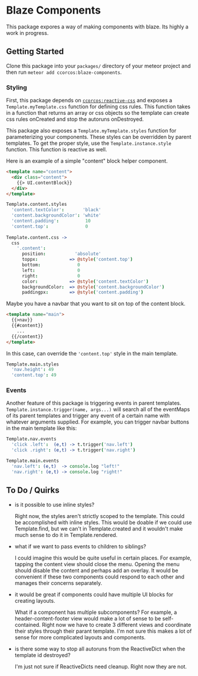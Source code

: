 # Blaze Components

This package expores a way of making components with blaze. Its highly a work in progress.

## Getting Started

Clone this package into your `packages/` directory of your meteor project and then run `meteor add ccorcos:blaze-components`. 

### Styling

First, this package depends on [`ccorcos:reactive-css`](https://github.com/ccorcos/meteor-reactive-css) and exposes a `Template.myTemplate.css` function for defining css rules. This function takes in a function that returns an array or css objects so the template can create css rules onCreated and stop the autoruns onDestroyed.

This package also exposes a `Template.myTemplate.styles` function for parameterizing your components. These styles can be overridden by parent templates. To get the proper style, use the `Template.instance.style` function. This function is reactive as well. 

Here is an example of a simple "content" block helper component.

```html
<template name="content">
  <div class="content">
    {{> UI.contentBlock}}
  </div>
</template>
```

```coffee
Template.content.styles
  'content.textColor':       'black'
  'content.backgroundColor': 'white'
  'content.padding':          10
  'content.top':              0
  
Template.content.css ->
  css
    '.content':
      position:           'absolute'
      toppx:            => @style('content.top')
      bottom:              0
      left:                0
      right:               0
      color:            => @style('content.textColor')
      backgroundColor:  => @style('content.backgroundColor')
      paddingpx:        => @style('content.padding')
```

Maybe you have a navbar that you want to sit on top of the content block.

```html
<template name="main">
  {{>nav}}
  {{#content}}
    ...
  {{/content}}
</template>
```

In this case, can override the `'content.top'` style in the main template.

```coffee
Template.main.styles
  'nav.height': 49
  'content.top': 49
```

### Events

Another feature of this package is triggering events in parent templates. `Template.instance.trigger(name, args...)` will search all of the eventMaps of its parent templates and trigger any event of a certain name with whatever arguments supplied. For example, you can trigger navbar buttons in the main template like this:

```coffee
Template.nav.events
  'click .left':  (e,t) -> t.trigger('nav.left')
  'click .right': (e,t) -> t.trigger('nav.right')

Template.main.events
  'nav.left': (e,t)  -> console.log "left!"
  'nav.right': (e,t) -> console.log "right!"
```

## To Do / Quirks
- is it possible to use inline styles?

    Right now, the styles aren't strictly scoped to the template. This could be accomplished with inline styles. This would be doable if we could use Template.find, but we can't in Template.created and it wouldn't make much sense to do it in Template.rendered.

- what if we want to pass events to children to siblings?

    I could imagine this would be quite useful in certain places. For example, tapping the content view should close the menu. Opening the menu should disable the content and perhaps add an overlay. It would be convenient if these two components could respond to each other and manages their concerns separately.

- it would be great if components could have multiple UI blocks for creating layouts.

    What if a component has multiple subcomponents? For example, a header-content-footer view would make a lot of sense to be self-contained. Right now we have to create 3 different views and coordinate their styles through their parant template. I'm not sure this makes a lot of sense for more complicated layouts and components.

- is there some way to stop all autoruns from the ReactiveDict when the template id destroyed?

    I'm just not sure if ReactiveDicts need cleanup. Right now they are not.
